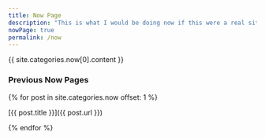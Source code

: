 ```yaml
---
title: Now Page
description: "This is what I would be doing now if this were a real site"
nowPage: true
permalink: /now
---
```


{{ site.categories.now[0].content }}

### Previous Now Pages

{% for post in site.categories.now offset: 1 %}

[{{ post.title }}]({{ post.url }})

{% endfor %}